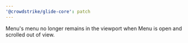 ```yaml
---
'@crowdstrike/glide-core': patch
---
```


Menu's menu no longer remains in the viewport when Menu is open and scrolled out of view.
